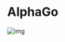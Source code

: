 # AlphaGo

![img](https://gitee.com/chara-x/resources/raw/master/Images/AlphaGo/%E5%B1%8F%E5%B9%95%E5%BD%95%E5%88%B6%202023-12-08%20033036%5B00h00m00s-00h00m18s%5D.gif)
